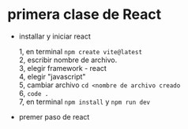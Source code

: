 # primera clase de React
- installar y iniciar react

  1, en terminal
  `npm create vite@latest` <br>
  2, escribir nombre de archivo.<br>
  3, elegir framework - react<br>
  4, elegir "javascript"<br>
  5, cambiar archivo `cd <nombre de archivo creado` <br>
  6, `code .` <br>
  7, en terminal `npm install` y `npm run dev`  <br>
- premer paso de react
